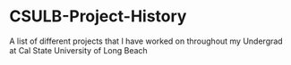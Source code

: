 # CSULB-Project-History
A list of different projects that I have worked on throughout my Undergrad at Cal State University of Long Beach
